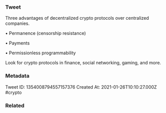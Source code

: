 ### Tweet
Three advantages of decentralized crypto protocols over centralized companies. 

• Permanence (censorship resistance)

• Payments

• Permissionless programmability

Look for crypto protocols in finance, social networking, gaming, and more.

### Metadata
Tweet ID: 1354008794557157376
Created At: 2021-01-26T10:10:27.000Z
#crypto 

### Related

